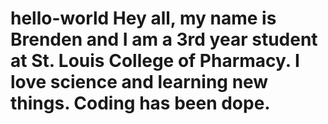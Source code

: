 # hello-world Hey all, my name is Brenden and I am a 3rd year student at St. Louis College of Pharmacy. I love science and learning new things. Coding has been dope.

